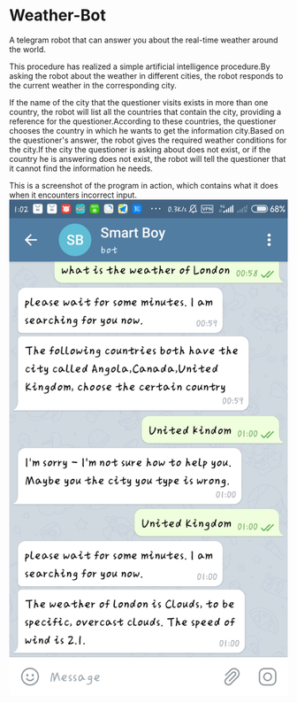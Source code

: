 # Weather-Bot
A  telegram robot that can answer you about the real-time weather around the world.

This procedure has realized a simple artificial intelligence procedure.By asking the robot about the weather in different cities, the robot responds to the current weather in the corresponding city.

If the name of the city that the questioner visits exists in more than one country, the robot will list all the countries that contain the city, providing a reference for the questioner.According to these countries, the questioner chooses the country in which he wants to get the information city.Based on the questioner's answer, the robot gives the required weather conditions for the city.If the city the questioner is asking about does not exist, or if the country he is answering does not exist, the robot will tell the questioner that it cannot find the information he needs.

This is a screenshot of the program in action, which contains what it does when it encounters incorrect input.
![procedure runing result](https://github.com/a-lazy-cat/Weather-Bot/blob/master/show.jpg)
